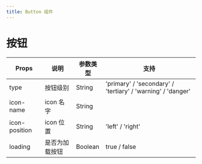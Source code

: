 ```yaml
---
title: Button 组件
---
```


# 按钮
<ClientOnly>
<button-demo></button-demo>
</ClientOnly>

| Props | 说明 | 参数类型 | 支持 |
| -- | ---- | ---- | ---- |
| type | 按钮级别 | String | 'primary' / 'secondary' / 'tertiary' / 'warning' / 'danger' 
| icon-name | icon 名字 | String | 
| icon-position | icon 位置 | String | 'left' / 'right'
| loading | 是否为加载按钮 | Boolean | true / false